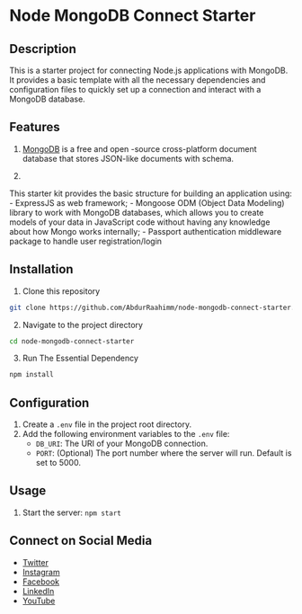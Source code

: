 # Node MongoDB Connect Starter 

## Description
This is a starter project for connecting Node.js applications with MongoDB. It provides a basic template with all the necessary dependencies and configuration files to quickly set up a connection and interact with a MongoDB database.

## Features
1.  [MongoDB](https://www.mongodb.com/) is a free and open
-source cross-platform document database that stores JSON-like documents with schema.

2.
This starter kit provides the basic structure for building an application using:
    -   ExpressJS as
    web framework; 
    -   Mongoose ODM (Object Data Modeling) library to work with
    MongoDB databases, which allows you
        to create models of your data in JavaScript code without having any knowledge
        about how Mongo works internally; 
        -   Passport authentication middleware package to handle user registration/login



## Installation
1. Clone this repository
```bash
git clone https://github.com/AbdurRaahimm/node-mongodb-connect-starter.git
```
2. Navigate to the project directory
```bash
cd node-mongodb-connect-starter
```
3. Run The Essential Dependency
```bash
npm install
```

## Configuration
1. Create a `.env` file in the project root directory.
2. Add the following environment variables to the `.env` file:
   - `DB_URI`: The URI of your MongoDB connection.
   - `PORT`: (Optional) The port number where the server will run. Default is set to 5000.

## Usage
1. Start the server: `npm start`


## Connect on Social Media
- [Twitter](https://twitter.com/AbdurRahim4G)
- [Instagram](https://www.instagram.com/abdurrahim4g/)
- [Facebook](https://www.facebook.com/Rahim72446)
- [LinkedIn](https://www.linkedin.com/in/abdur-rahim4g/)
- [YouTube](https://youtube.com/@AbdurRahimm)

